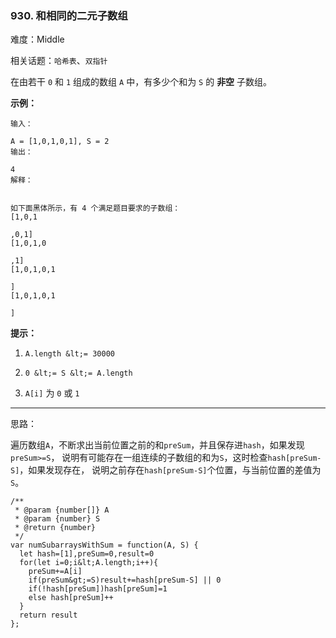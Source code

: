 ### 930. 和相同的二元子数组

难度：Middle

相关话题：`哈希表`、`双指针`

在由若干 `0` 和 `1`  组成的数组 `A` 中，有多少个和为  `S` 的 **非空** 子数组。







 **示例：** 





```
输入：

A = [1,0,1,0,1], S = 2
输出：

4
解释：


如下面黑体所示，有 4 个满足题目要求的子数组：
[1,0,1

,0,1]
[1,0,1,0

,1]
[1,0,1,0,1

]
[1,0,1,0,1

]

```





 **提示：** 





1.  `A.length &lt;= 30000` 

2.  `0 &lt;= S &lt;= A.length` 

3.  `A[i]` 为 `0` 或 `1` 






-----

思路：

遍历数组`A`，不断求出当前位置之前的和`preSum`，并且保存进`hash`，如果发现`preSum>=S`，
说明有可能存在一组连续的子数组的和为`S`，这时检查`hash[preSum-S]`，如果发现存在，
说明之前存在`hash[preSum-S]`个位置，与当前位置的差值为`S`。


```
/**
 * @param {number[]} A
 * @param {number} S
 * @return {number}
 */
var numSubarraysWithSum = function(A, S) {
  let hash=[1],preSum=0,result=0
  for(let i=0;i&lt;A.length;i++){
    preSum+=A[i]
    if(preSum&gt;=S)result+=hash[preSum-S] || 0
    if(!hash[preSum])hash[preSum]=1
    else hash[preSum]++
  }
  return result
};



```
